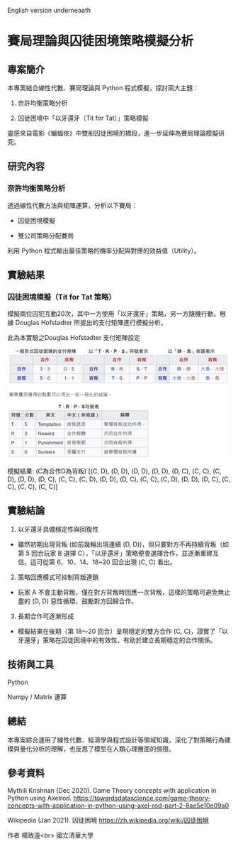 English version underneaath
# 賽局理論與囚徒困境策略模擬分析

## 專案簡介
本專案結合線性代數、賽局理論與 Python 程式模擬，探討兩大主題：

1. 奈許均衡策略分析

2. 囚徒困境中「以牙還牙（Tit for Tat）」策略模擬

靈感來自電影《蝙蝠俠》中雙船囚徒困境的橋段，進一步延伸為賽局理論模擬研究。

## 研究內容
### 奈許均衡策略分析
透過線性代數方法與矩陣運算，分析以下賽局：
- 囚徒困境模擬

- 雙公司策略分配賽局

利用 Python 程式輸出最佳策略的機率分配與對應的效益值（Utility）。

## 實驗結果
### 囚徒困境模擬（Tit for Tat 策略）
模擬兩位囚犯互動20次，其中一方使用「以牙還牙」策略，另一方隨機行動。根據 Douglas Hofstadter 所提出的支付矩陣進行模擬分析。

此為本實驗之Douglas Hofstadter 支付矩陣設定

<img src="https://github.com/giraffeiscute/python-simulation-projects-game-theory-and-Prisoner-s-Dilemma/blob/main/result/%E5%9C%96%E7%89%872.png" alt="image" width="600">

模擬結果: (C為合作D為背叛)
[(C, D), (D, D), (D, D), (D, D), (D, C), 
 (C, C), (C, D), (D, D), (D, C), (C, C), 
 (C, D), (D, D), (D, C), (C, C), (C, D), 
 (D, D), (D, C), (C, C), (C, C), (C, C)]

## 實驗結論
1. 以牙還牙具備穩定性與回復性
- 雖然初期出現背叛 (如前幾輪出現連續 (D, D))，但只要對方不再持續背叛（如第 5 回合玩家 B 選擇 C），「以牙還牙」策略便會選擇合作，並逐漸重建互信。這可從第 6、10、14、18~20 回合出現 (C, C) 看出。

2. 策略回應模式可抑制背叛連鎖
- 玩家 A 不會主動背叛，僅在對方背叛時回應一次背叛，這樣的策略可避免無止盡的 (D, D) 惡性循環，鼓勵對方回歸合作。

3. 長期合作可逐漸形成
- 模擬結果在後期（第 18～20 回合）呈現穩定的雙方合作 (C, C)，證實了「以牙還牙」策略在囚徒困境中的有效性，有助於建立長期穩定的合作關係。


## 技術與工具
Python

Numpy / Matrix 運算

## 總結
本專案綜合運用了線性代數、經濟學與程式設計等領域知識，深化了對策略行為建模與量化分析的理解，也反思了模型在人類心理層面的侷限。

## 參考資料
Mythili Krishnan (Dec 2020). Game Theory concepts with application in Python using Axelrod.
https://towardsdatascience.com/game-theory-concepts-with-application-in-python-using-axel-rod-part-2-8ae5e10e09a0

Wikipedia (Jan 2021). 囚徒困境
https://zh.wikipedia.org/wiki/囚徒困境

作者
楊致遠<br\>
國立清華大學
